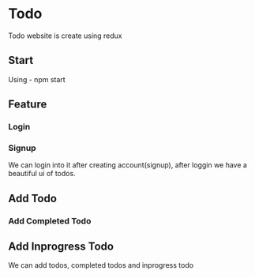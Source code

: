 # Todo

Todo website is create using redux 

## Start
Using - npm start


## Feature

### Login

### Signup

We can login into it after creating account(signup), after loggin we have a beautiful ui of todos.


## Add Todo

### Add Completed Todo

## Add Inprogress Todo

We can add todos, completed todos and inprogress todo

